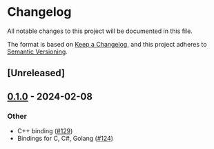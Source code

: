# Changelog
All notable changes to this project will be documented in this file.

The format is based on [Keep a Changelog](https://keepachangelog.com/en/1.0.0/),
and this project adheres to [Semantic Versioning](https://semver.org/spec/v2.0.0.html).

## [Unreleased]

## [0.1.0](https://github.com/microsoft/regorus/releases/tag/regorus-ffi-v0.1.0) - 2024-02-08

### Other
- C++ binding ([#129](https://github.com/microsoft/regorus/pull/129))
- Bindings for C, C#, Golang ([#124](https://github.com/microsoft/regorus/pull/124))
